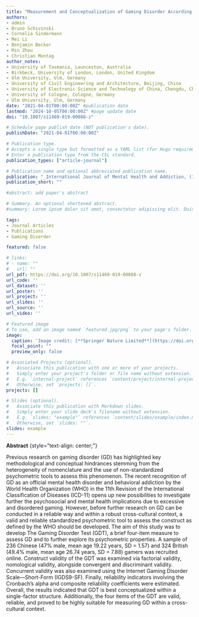 ```yaml
---
title: "Measurement and Conceptualization of Gaming Disorder According to the World Health Organization Framework:the Development of the Gaming Disorder Test"
authors:
- admin
- Bruno Schivinski
- Cornelia Sindermann
- Mei Li
- Benjamin Becker
- Min Zhou
- Christian Montag
author_notes:
- University of Tasmania, Launceston, Australia
- Birkbeck, University of London, London, United Kingdom
- Ulm University, Ulm, Germany
- University of Civil Engineering and Architecture, Beijing, China
- University of Electronic Science and Technology of China, Chengdu, China
- University of Cologne, Cologne, Germany
- Ulm University, Ulm, Germany
date: "2021-04-01T00:00:00Z" #publication date
lastmod: "2024-10-05T00:00:00Z" #page update date
doi: "10.1007/s11469-019-00088-z"

# Schedule page publish date (NOT publication's date).
publishDate: "2021-04-01T00:00:00Z"

# Publication type.
# Accepts a single type but formatted as a YAML list (for Hugo requirements).
# Enter a publication type from the CSL standard.
publication_types: ["article-journal"]

# Publication name and optional abbreviated publication name.
publication: "_International Journal of Mental Health and Addiction, (19)_, 508-528. https://doi.org/10.1007/s11469-019-00088-z"
publication_short: ""

#abstract: add paper's abstract

# Summary. An optional shortened abstract.
#summary: Lorem ipsum dolor sit amet, consectetur adipiscing elit. Duis posuere tellus ac convallis placerat. Proin tincidunt magna sed ex sollicitudin condimentum.

tags:
- Journal Articles
- Publications
- Gaming Disorder

featured: false

# links:
# - name: ""
#   url: ""
url_pdf: https://doi.org/10.1007/s11469-019-00088-z
url_code: ''
url_dataset: ''
url_poster: ''
url_project: ''
url_slides: ''
url_source: ''
url_video: ''

# Featured image
# To use, add an image named `featured.jpg/png` to your page's folder. 
image:
  caption: 'Image credit: [**Springer Nature Limited**](https://doi.org/10.1007/s11469-019-00088-z)'
  focal_point: ""
  preview_only: false

# Associated Projects (optional).
#   Associate this publication with one or more of your projects.
#   Simply enter your project's folder or file name without extension.
#   E.g. `internal-project` references `content/project/internal-project/index.md`.
#   Otherwise, set `projects: []`.
projects: []

# Slides (optional).
#   Associate this publication with Markdown slides.
#   Simply enter your slide deck's filename without extension.
#   E.g. `slides: "example"` references `content/slides/example/index.md`.
#   Otherwise, set `slides: ""`.
slides: example
---
```


**Abstract**
{style="text-align: center;"}

Previous research on gaming disorder (GD) has highlighted key methodological and conceptual
hindrances stemming from the heterogeneity of nomenclature and the use of non-standardized
psychometric tools to assess this phenomenon. The recent recognition of GD as an official mental
health disorder and behavioral addiction by the World Health Organization (WHO) in the 11th 
Revision of the International Classification of Diseases (ICD-11) opens up new possibilities to 
investigate further the psychosocial and mental health implications due to excessive and disordered
gaming. However, before further research on GD can be conducted in a reliable way and within a robust
cross-cultural context, a valid and reliable standardized psychometric tool to assess the construct as 
defined by the WHO should be developed. The aim of this study was to develop The Gaming Disorder 
Test (GDT), a brief four-item measure to assess GD and to further explore its psychometric properties.
A sample of 236 Chinese (47% male, mean age 19.22 years, SD = 1.57) and 324 British (49.4% male, mean 
age 26.74 years, SD = 7.88) gamers was recruited online. Construct validity of the GDT was examined 
via factorial validity, nomological validity, alongside convergent and discriminant validity. Concurrent 
validity was also examined using the Internet Gaming Disorder Scale—Short-Form (IGDS9-SF). Finally, reliability
indicators involving the Cronbach’s alpha and composite reliability coefficients were estimated. Overall,
the results indicated that GDT is best conceptualized within a single-factor structure. Additionally, the 
four items of the GDT are valid, reliable, and proved to be highly suitable for measuring GD within a 
cross-cultural context.